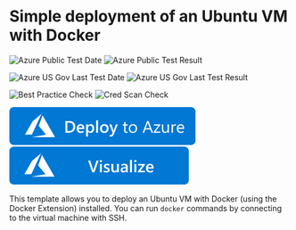 # Simple deployment of an Ubuntu VM with Docker

![Azure Public Test Date](https://azurequickstartsservice.blob.core.windows.net/badges/docker-simple-on-ubuntu/PublicLastTestDate.svg)
![Azure Public Test Result](https://azurequickstartsservice.blob.core.windows.net/badges/docker-simple-on-ubuntu/PublicDeployment.svg)

![Azure US Gov Last Test Date](https://azurequickstartsservice.blob.core.windows.net/badges/docker-simple-on-ubuntu/FairfaxLastTestDate.svg)
![Azure US Gov Last Test Result](https://azurequickstartsservice.blob.core.windows.net/badges/docker-simple-on-ubuntu/FairfaxDeployment.svg)

![Best Practice Check](https://azurequickstartsservice.blob.core.windows.net/badges/docker-simple-on-ubuntu/BestPracticeResult.svg)
![Cred Scan Check](https://azurequickstartsservice.blob.core.windows.net/badges/docker-simple-on-ubuntu/CredScanResult.svg)

[![Deploy To Azure](https://raw.githubusercontent.com/Azure/azure-quickstart-templates/master/1-CONTRIBUTION-GUIDE/images/deploytoazure.svg?sanitize=true)](https://portal.azure.com/#create/Microsoft.Template/uri/https%3A%2F%2Fraw.githubusercontent.com%2FAzure%2Fazure-quickstart-templates%2Fmaster%2Fdocker-simple-on-ubuntu%2Fazuredeploy.json)
[![Visualize](https://raw.githubusercontent.com/Azure/azure-quickstart-templates/master/1-CONTRIBUTION-GUIDE/images/visualizebutton.svg?sanitize=true)](http://armviz.io/#/?load=https%3A%2F%2Fraw.githubusercontent.com%2FAzure%2Fazure-quickstart-templates%2Fmaster%2Fdocker-simple-on-ubuntu%2Fazuredeploy.json) 

This template allows you to deploy an Ubuntu VM with Docker (using the Docker Extension) installed.
You can run `docker` commands by connecting to the virtual machine with SSH.


